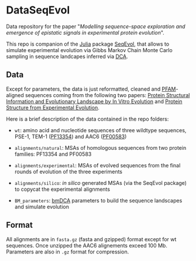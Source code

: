 # DataSeqEvol
Data repository for the paper "*Modelling sequence-space exploration and emergence of epistatic signals in experimental protein evolution*".

This repo is companion of the [Julia](http://julialang.org) package [SeqEvol](https://github.com/matteobisardi/SeqEvol), that allows to simulate experimental evolution via Gibbs Markov Chain Monte Carlo sampling in sequence landcapes inferred via [DCA](https://en.wikipedia.org/wiki/Direct_coupling_analysis).

Data
----
Except for parameters, the data is just reformatted, cleaned and [PFAM](https://pfam.xfam.org)-aligned sequences coming from the following two papers:
[Protein Structural Information and Evolutionary Landscape by In Vitro Evolution](https://academic.oup.com/mbe/article/37/4/1179/5610534?login=true) and [Protein Structure from Experimental Evolution](https://www.sciencedirect.com/science/article/pii/S2405471219304284).

Here is a brief description of the data contained in the repo folders:
* `wt`: amino acid and nucleotide sequences of three wildtype sequences, PSE-1, TEM-1 ([PF13354](https://pfam.xfam.org/family/Beta-lactamase2)) and AAC6 ([PF00583](http://pfam.xfam.org/family/pf00583))

* `alignments/natural`: MSAs of homologous sequences from two protein families: PF13354 and PF00583 

* `alignments/experimental`: MSAs of evolved sequences from the final rounds of evolution of the three experiments 
 
* `alignments/silico`: *in silico* generated MSAs (via the SeqEvol package) to copycat the experimental alignments

* `BM_parameters`: [bmDCA](https://arxiv.org/abs/2109.04105) parameters to build the sequence landscapes and simulate evolution

Format
-----
All alignments are in `fasta.gz` (fasta and gzipped) format except for wt sequences. Once unzipped the AAC6 alignements exceed 100 Mb. Parameters are also in `.gz` format for compression.  

